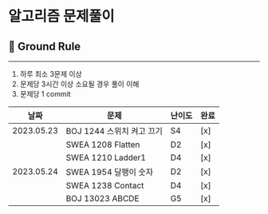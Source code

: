 # 알고리즘 문제풀이

## 🤙 Ground Rule

---

1. 하루 최소 3문제 이상
2. 문제당 3시간 이상 소요될 경우 풀이 이해
3. 문제당 1 commit

| 날짜       | 문제                      | 난이도 | 완료 |
| ---------- | ------------------------- | ------ | ---- |
| 2023.05.23 | BOJ 1244 스위치 켜고 끄기 | S4     | [x]  |
|            | SWEA 1208 Flatten         | D2     | [x]  |
|            | SWEA 1210 Ladder1         | D4     | [x]  |
| 2023.05.24 | SWEA 1954 달팽이 숫자     | D2     | [x]  |
|            | SWEA 1238 Contact         | D4     | [x]  |
|            | BOJ 13023 ABCDE           | G5     | [x]  |
